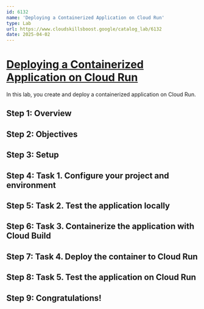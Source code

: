 ```yaml
---
id: 6132
name: 'Deploying a Containerized Application on Cloud Run'
type: Lab
url: https://www.cloudskillsboost.google/catalog_lab/6132
date: 2025-04-02
---
```


# [Deploying a Containerized Application on Cloud Run](https://www.cloudskillsboost.google/catalog_lab/6132)

In this lab, you create and deploy a containerized application on Cloud Run.

## Step 1: Overview

## Step 2: Objectives

## Step 3: Setup

## Step 4: Task 1. Configure your project and environment

## Step 5: Task 2. Test the application locally

## Step 6: Task 3. Containerize the application with Cloud Build

## Step 7: Task 4. Deploy the container to Cloud Run

## Step 8: Task 5. Test the application on Cloud Run

## Step 9: Congratulations!
